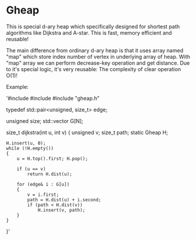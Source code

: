 # Gheap
This is special d-ary heap which specifically designed for shortest path algorithms like Dijkstra and A-star.
This is fast, memory efficient and reusable!

The main difference from ordinary d-ary heap is that it uses array named "map" which store index number of vertex in underlying array of heap.
With "map" array we can perform decrease-key operation and get distance.
Due to it's special logic, it's very reusable: The complexity of clear operation O(1)!

Example:


'#include <vector>
#include <iostream>
#include "gheap.h"

typedef std::pair<unsigned, size_t> edge;

unsigned size;
std::vector<edge> G[N];

size_t dijkstra(int u, int v)
{
    unsigned v;
    size_t path;
	static Gheap<N> H;

	H.insert(u, 0);
	while (!H.empty())
	{
		u = H.top().first; H.pop();

		if (u == v)
			return H.dist(u);

        for (edge& i : G[u])
        {
            v = i.first;
            path = H.dist(u) + i.second;
            if (path < H.dist(v))
                H.insert(v, path);
        }
	}
}'

